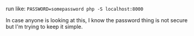 run like: `PASSWORD=somepassword php -S localhost:8000`

In case anyone is looking at this, I know the password thing is not secure but I'm trying to keep it simple.
